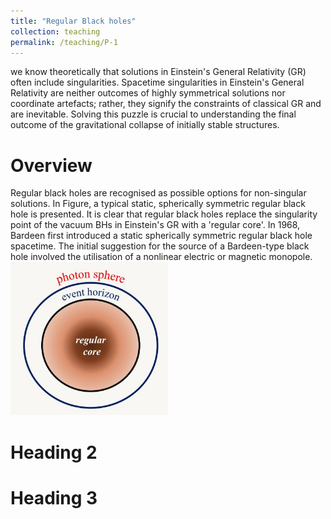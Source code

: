 ```yaml
---
title: "Regular Black holes"
collection: teaching
permalink: /teaching/P-1
---
```


we know theoretically that solutions in Einstein's General Relativity (GR) often include singularities. Spacetime singularities in Einstein's General Relativity are neither outcomes of highly symmetrical solutions nor coordinate artefacts; rather, they signify the constraints of classical GR and are inevitable. Solving this puzzle is crucial to understanding the final outcome of the gravitational collapse of initially stable structures. 

Overview
======
Regular black holes are recognised as possible options for non-singular solutions. In Figure, a typical static, spherically symmetric regular black hole is presented. It is clear that regular black holes replace the singularity point of the vacuum BHs in Einstein's GR with a 'regular core'. In 1968, Bardeen first introduced a static spherically symmetric regular black hole spacetime. The initial suggestion for the source of a Bardeen-type black hole involved the utilisation of a nonlinear electric or magnetic monopole.<img src='/images/RBH.jpeg' width='50%' height='50%'>


Heading 2
======

Heading 3
======
